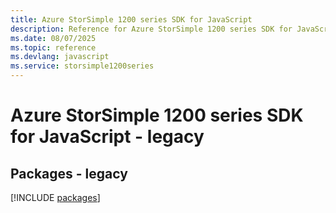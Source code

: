 ```yaml
---
title: Azure StorSimple 1200 series SDK for JavaScript
description: Reference for Azure StorSimple 1200 series SDK for JavaScript
ms.date: 08/07/2025
ms.topic: reference
ms.devlang: javascript
ms.service: storsimple1200series
---
```

# Azure StorSimple 1200 series SDK for JavaScript - legacy
## Packages - legacy
[!INCLUDE [packages](storsimple-1200-series-index.md)]